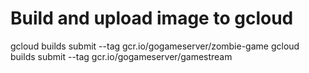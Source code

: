 # Build and upload image to gcloud
gcloud builds submit --tag gcr.io/gogameserver/zombie-game
gcloud builds submit --tag gcr.io/gogameserver/gamestream


